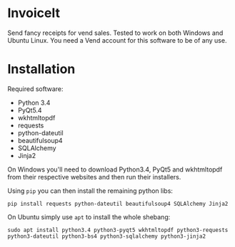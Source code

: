 InvoiceIt
=========

Send fancy receipts for vend sales.  Tested to work on both Windows and Ubuntu Linux.  You need a Vend account for this software to be of any use.


Installation
============

Required software:

* Python 3.4
* PyQt5.4
* wkhtmltopdf
* requests
* python-dateutil
* beautifulsoup4
* SQLAlchemy
* Jinja2


On Windows you'll need to download Python3.4, PyQt5 and wkhtmltopdf from their respective websites and then run their installers.

Using `pip` you can then install the remaining python libs:

```pip install requests python-dateutil beautifulsoup4 SQLAlchemy Jinja2```


On Ubuntu simply use `apt` to install the whole shebang:

```sudo apt install python3.4 python3-pyqt5 wkhtmltopdf python3-requests python3-dateutil python3-bs4 python3-sqlalchemy python3-jinja2```
